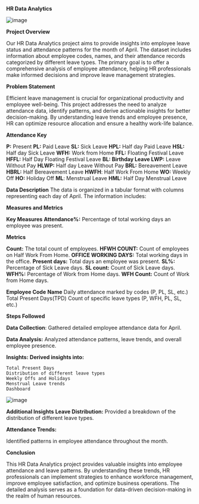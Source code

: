 **HR Data Analytics**

![image](https://github.com/priyanshu1947/HR-Analytics/assets/70458921/9440937d-f079-4720-823b-2eee026dbd8c)

**Project Overview**

 Our HR Data Analytics project aims to provide insights into employee leave status and attendance patterns for the month of April. The dataset includes information about employee codes, names, and their attendance records categorized by different leave types. The primary goal is to offer a comprehensive analysis of employee attendance, helping HR professionals make informed decisions and improve leave management strategies.

**Problem Statement**

 Efficient leave management is crucial for organizational productivity and employee well-being. This project addresses the need to analyze attendance data, identify patterns, and derive actionable insights for better decision-making. By understanding leave trends and employee presence, HR can optimize resource allocation and ensure a healthy work-life balance.

**Attendance Key**

**P:** Present
**PL:** Paid Leave
**SL:** Sick Leave
**HPL:** Half day Paid Leave
**HSL:** Half day Sick Leave
**WFH:** Work from Home
**FFL:** Floating Festival Leave
**HFFL:** Half Day Floating Festival Leave
****BL:** Birthday Leave
LWP:** Leave Without Pay
**HLWP:** Half day Leave Without Pay
**BRL:** Bereavement Leave
**HBRL:** Half Bereavement Leave
**HWFH**: Half Work From Home
**WO:** Weekly Off
**HO:** Holiday Off
**ML**: Menstrual Leave
**HML:** Half Day Menstrual Leave

**Data Description**
The data is organized in a tabular format with columns representing each day of April. The information includes:

**Measures and Metrics**

**Key Measures**
  **Attendance%:** Percentage of total working days an employee was present.
  
**Metrics**

  **Count:** The total count of employees.
  **HFWH COUNT:** Count of employees on Half Work From Home.
  **OFFICE WORKING DAYS:** Total working days in the office.
  **Present days:** Total days an employee was present.
  **SL%:** Percentage of Sick Leave days.
  **SL count:** Count of Sick Leave days.
  **WFH%:** Percentage of Work from Home days.
  **WFH Count:** Count of Work from Home days.

**Employee Code**
**Name**
  Daily attendance marked by codes (P, PL, SL, etc.)
  Total Present Days(TPD)
  Count of specific leave types (P, WFH, PL, SL, etc.)

**Steps Followed**

**Data Collection**: Gathered detailed employee attendance data for April.

**Data Analysis:** Analyzed attendance patterns, leave trends, and overall employee presence.

**Insights:**
  **Derived insights into:**

    Total Present Days
    Distribution of different leave types
    Weekly Offs and Holidays
    Menstrual Leave trends
    Dashboard
    
![image](https://github.com/priyanshu1947/HR-Analytics/assets/70458921/a61e11ef-b638-48b3-b198-cd27fdcefcca)

**Additional Insights**
    **Leave Distribution:**
            Provided a breakdown of the distribution of different leave types.
            
**Attendance Trends:**

   Identified patterns in employee attendance throughout the month.
   
**Conclusion**

This HR Data Analytics project provides valuable insights into employee attendance and leave patterns. By understanding these trends, HR professionals can implement strategies to enhance workforce management, improve employee satisfaction, and optimize business operations. The detailed analysis serves as a foundation for data-driven decision-making in the realm of human resources.
